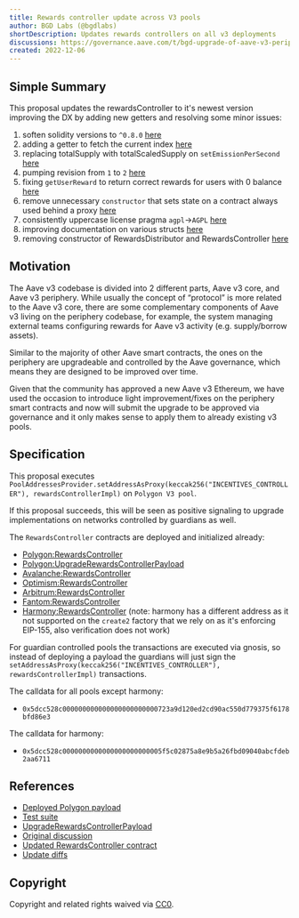```yaml
---
title: Rewards controller update across V3 pools
author: BGD Labs (@bgdlabs)
shortDescription: Updates rewards controllers on all v3 deployments
discussions: https://governance.aave.com/t/bgd-upgrade-of-aave-v3-periphery-to-3-0-1-across-networks/10744/6
created: 2022-12-06
---
```


## Simple Summary

This proposal updates the rewardsController to it's newest version improving the DX by adding new getters and resolving some minor issues:

1. soften solidity versions to `^0.8.0` [here](https://github.com/aave/aave-v3-periphery/pull/102)
2. adding a getter to fetch the current index [here](https://github.com/aave/aave-v3-periphery/pull/101)
3. replacing totalSupply with totalScaledSupply on `setEmissionPerSecond` [here](https://github.com/aave/aave-v3-periphery/pull/104)
4. pumping revision from `1` to `2` [here](https://github.com/aave/aave-v3-periphery/pull/107)
5. fixing `getUserReward` to return correct rewards for users with 0 balance [here](https://github.com/aave/aave-v3-periphery/pull/112)
6. remove unnecessary `constructor` that sets state on a contract always used behind a proxy [here](https://github.com/aave/aave-v3-periphery/pull/118)
7. consistently uppercase license pragma `agpl`->`AGPL` [here](https://github.com/aave/aave-v3-periphery/pull/120)
8. improving documentation on various structs [here](https://github.com/aave/aave-v3-periphery/pull/121)
9. removing constructor of RewardsDistributor and RewardsController [here](https://github.com/aave/aave-v3-periphery/pull/118/files)

## Motivation

The Aave v3 codebase is divided into 2 different parts, Aave v3 core, and Aave v3 periphery. While usually the concept of “protocol” is more related to the Aave v3 core, there are some complementary components of Aave v3 living on the periphery codebase, for example, the system managing external teams configuring rewards for Aave v3 activity (e.g. supply/borrow assets).

Similar to the majority of other Aave smart contracts, the ones on the periphery are upgradeable and controlled by the Aave governance, which means they are designed to be improved over time.

Given that the community has approved a new Aave v3 Ethereum, we have used the occasion to introduce light improvement/fixes on the periphery smart contracts and now will submit the upgrade to be approved via governance and it only makes sense to apply them to already existing v3 pools.

## Specification

This proposal executes `PoolAddressesProvider.setAddressAsProxy(keccak256("INCENTIVES_CONTROLLER"), rewardsControllerImpl)` on `Polygon V3 pool`.

If this proposal succeeds, this will be seen as positive signaling to upgrade implementations on networks controlled by guardians as well.

The `RewardsController` contracts are deployed and initialized already:

- [Polygon:RewardsController](https://polygonscan.com/address/0x723a9d120ed2cd90ac550d779375f6178bfd86e3#code)
- [Polygon:UpgradeRewardsControllerPayload](https://polygonscan.com/address/0x6f02253c80A041a773efa35c98D4bc14A0f6EF9e)
- [Avalanche:RewardsController](https://snowtrace.io/address/0x723A9d120Ed2CD90AC550d779375F6178BFD86E3#code)
- [Optimism:RewardsController](https://optimistic.etherscan.io/address/0x723A9d120Ed2CD90AC550d779375F6178BFD86E3#code)
- [Arbitrum:RewardsController](https://arbiscan.io/address/0x723a9d120ed2cd90ac550d779375f6178bfd86e3#code)
- [Fantom:RewardsController](https://ftmscan.com/address/0x723a9d120ed2cd90ac550d779375f6178bfd86e3#code)
- [Harmony:RewardsController](https://explorer.harmony.one/address/0x5f5c02875a8e9b5a26fbd09040abcfdeb2aa6711?activeTab=7) (note: harmony has a different address as it not supported on the `create2` factory that we rely on as it's enforcing EIP-155, also verification does not work)

For guardian controlled pools the transactions are executed via gnosis, so instead of deploying a payload the guardians will just sign the `setAddressAsProxy(keccak256("INCENTIVES_CONTROLLER"), rewardsControllerImpl)` transactions.

The calldata for all pools except harmony:

- `0x5dcc528c000000000000000000000000723a9d120ed2cd90ac550d779375f6178bfd86e3`

The calldata for harmony:

- `0x5dcc528c0000000000000000000000005f5c02875a8e9b5a26fbd09040abcfdeb2aa6711`

## References

- [Deployed Polygon payload](https://polygonscan.com/address/0x6f02253c80A041a773efa35c98D4bc14A0f6EF9e)
- [Test suite](https://github.com/bgd-labs/rewards-controller-update/tree/main/tests)
- [UpgradeRewardsControllerPayload](https://github.com/bgd-labs/rewards-controller-update/blob/main/src/contracts/UpgradeRewardsControllerPayload.sol)
- [Original discussion](https://governance.aave.com/t/bgd-upgrade-of-aave-v3-periphery-to-3-0-1-across-networks/10744)
- [Updated RewardsController contract](https://github.com/aave/aave-v3-periphery/blob/master/contracts/rewards/RewardsController.sol)
- [Update diffs](https://github.com/bgd-labs/rewards-controller-update/tree/main/diffs)

## Copyright

Copyright and related rights waived via [CC0](https://creativecommons.org/publicdomain/zero/1.0/).
